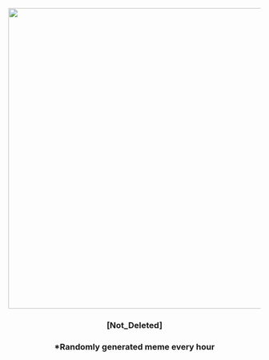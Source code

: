 <p align="center">
        <img src="https://i.redd.it/3djeaofn6ty91.jpg" width="600" height="600">
        </p>
        <h3 align="center">[Not_Deleted]</h3>
        <h3 align="center">*Randomly generated meme every hour</h3>
    